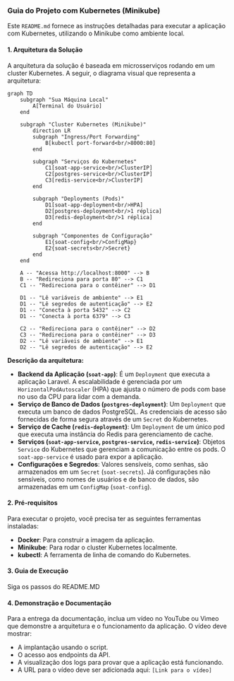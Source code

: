 ### Guia do Projeto com Kubernetes (Minikube)

Este `README.md` fornece as instruções detalhadas para executar a aplicação com Kubernetes, utilizando o Minikube como ambiente local.

#### 1\. Arquitetura da Solução

A arquitetura da solução é baseada em microsserviços rodando em um cluster Kubernetes. A seguir, o diagrama visual que representa a arquitetura:

```mermaid
graph TD
    subgraph "Sua Máquina Local"
        A[Terminal do Usuário]
    end

    subgraph "Cluster Kubernetes (Minikube)"
        direction LR
        subgraph "Ingress/Port Forwarding"
            B[kubectl port-forward<br/>8000:80]
        end

        subgraph "Serviços do Kubernetes"
            C1[soat-app-service<br/>ClusterIP]
            C2[postgres-service<br/>ClusterIP]
            C3[redis-service<br/>ClusterIP]
        end

        subgraph "Deployments (Pods)"
            D1[soat-app-deployment<br/>HPA]
            D2[postgres-deployment<br/>1 réplica]
            D3[redis-deployment<br/>1 réplica]
        end

        subgraph "Componentes de Configuração"
            E1{soat-config<br/>ConfigMap}
            E2{soat-secrets<br/>Secret}
        end
    end

    A -- "Acessa http://localhost:8000" --> B
    B -- "Redireciona para porta 80" --> C1
    C1 -- "Redireciona para o contêiner" --> D1

    D1 -- "Lê variáveis de ambiente" --> E1
    D1 -- "Lê segredos de autenticação" --> E2
    D1 -- "Conecta à porta 5432" --> C2
    D1 -- "Conecta à porta 6379" --> C3

    C2 -- "Redireciona para o contêiner" --> D2
    C3 -- "Redireciona para o contêiner" --> D3
    D2 -- "Lê variáveis de ambiente" --> E1
    D2 -- "Lê segredos de autenticação" --> E2
```

**Descrição da arquitetura:**

  * **Backend da Aplicação (`soat-app`)**: É um `Deployment` que executa a aplicação Laravel. A escalabilidade é gerenciada por um `HorizontalPodAutoscaler` (HPA) que ajusta o número de pods com base no uso da CPU para lidar com a demanda.
  * **Serviço de Banco de Dados (`postgres-deployment`)**: Um `Deployment` que executa um banco de dados PostgreSQL. As credenciais de acesso são fornecidas de forma segura através de um `Secret` do Kubernetes.
  * **Serviço de Cache (`redis-deployment`)**: Um `Deployment` de um único pod que executa uma instância do Redis para gerenciamento de cache.
  * **Serviços (`soat-app-service`, `postgres-service`, `redis-service`)**: Objetos `Service` do Kubernetes que gerenciam a comunicação entre os pods. O `soat-app-service` é usado para expor a aplicação.
  * **Configurações e Segredos**: Valores sensíveis, como senhas, são armazenados em um `Secret` (`soat-secrets`). Já configurações não sensíveis, como nomes de usuários e de banco de dados, são armazenadas em um `ConfigMap` (`soat-config`).

#### 2\. Pré-requisitos

Para executar o projeto, você precisa ter as seguintes ferramentas instaladas:

  * **Docker**: Para construir a imagem da aplicação.
  * **Minikube**: Para rodar o cluster Kubernetes localmente.
  * **kubectl**: A ferramenta de linha de comando do Kubernetes.

#### 3\. Guia de Execução

Siga os passos do README.MD 

#### 4\. Demonstração e Documentação

Para a entrega da documentação, inclua um vídeo no YouTube ou Vimeo que demonstre a arquitetura e o funcionamento da aplicação. O vídeo deve mostrar:

  * A implantação usando o script.
  * O acesso aos endpoints da API.
  * A visualização dos logs para provar que a aplicação está funcionando.
  * A URL para o vídeo deve ser adicionada aqui: `[Link para o vídeo]`